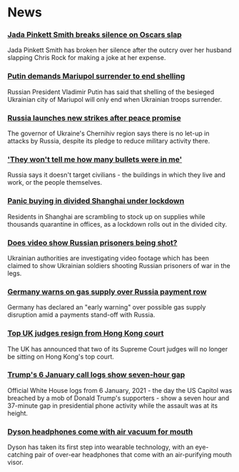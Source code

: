 # News
### [Jada Pinkett Smith breaks silence on Oscars slap](https://www.bbc.com/news/world-us-canada-60881824)
Jada Pinkett Smith has broken her silence after the outcry over her husband slapping Chris Rock for making a joke at her expense.
### [Putin demands Mariupol surrender to end shelling](https://www.bbc.com/news/world-europe-60926470)
Russian President Vladimir Putin has said that shelling of the besieged Ukrainian city of Mariupol will only end when Ukrainian troops surrender. 
### [Russia launches new strikes after peace promise](https://www.bbc.com/news/world-europe-60925713)
The governor of Ukraine's Chernihiv region says there is no let-up in attacks by Russia, despite its pledge to reduce military activity there.
### ['They won't tell me how many bullets were in me'](https://www.bbc.com/news/world-europe-60922393)
Russia says it doesn't target civilians - the buildings in which they live and work, or the people themselves.  
### [Panic buying in divided Shanghai under lockdown](https://www.bbc.com/news/world-asia-china-60912846)
Residents in Shanghai are scrambling to stock up on supplies while thousands quarantine in offices, as a lockdown rolls out in the divided city.
### [Does video show Russian prisoners being shot?](https://www.bbc.com/news/60907259)
Ukrainian authorities are investigating video footage which has been claimed to show Ukrainian soldiers shooting Russian prisoners of war in the legs. 
### [Germany warns on gas supply over Russia payment row](https://www.bbc.com/news/business-60925016)
Germany has declared an "early warning" over possible gas supply disruption amid a payments stand-off with Russia.
### [Top UK judges resign from Hong Kong court](https://www.bbc.com/news/world-asia-60926831)
The UK has announced that two of its Supreme Court judges will no longer be sitting on Hong Kong's top court.
### [Trump's 6 January call logs show seven-hour gap](https://www.bbc.com/news/world-us-canada-60799663)
Official White House logs from 6 January, 2021 - the day the US Capitol was breached by a mob of Donald Trump's supporters - show a seven hour and 37-minute gap in presidential phone activity while the assault was at its height.
### [Dyson headphones come with air vacuum for mouth](https://www.bbc.com/news/technology-60927032)
Dyson has taken its first step into wearable technology, with an eye-catching pair of over-ear headphones that come with an air-purifying mouth visor.
